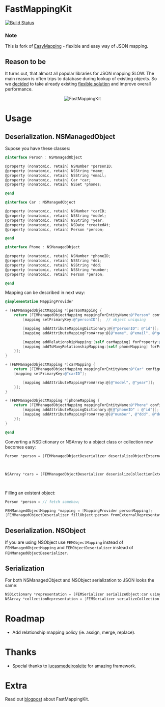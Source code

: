 # FastMappingKit

[![Build Status](https://travis-ci.org/Yalantis/FastMappingKit.png)](https://travis-ci.org/Yalantis/FastMappingKit)

### Note
This is fork of [EasyMapping](https://github.com/lucasmedeirosleite/EasyMapping) - flexible and easy way of JSON mapping.

## Reason to be
It turns out, that almost all popular libraries for JSON mapping SLOW. The main reason is often trips to database during lookup of existing objects. So we [decided](http://yalantis.com/blog/2014/03/17/from-json-to-core-data-fast-and-effectively/) to take already existing [flexible solution](https://github.com/lucasmedeirosleite/EasyMapping) and improve overall performance. 
<p align="center" >
  <img src="https://raw.githubusercontent.com/Yalantis/FastMappingKit/master/Assets/com.yalantis.FastMappingKit.performance.png" alt="FastMappingKit" title="FastMappingKit">
</p>

# Usage
## Deserialization. NSManagedObject

Supose you have these classes:

```objective-c
@interface Person : NSManagedObject

@property (nonatomic, retain) NSNumber *personID;
@property (nonatomic, retain) NSString *name;
@property (nonatomic, retain) NSString *email;
@property (nonatomic, retain) Car *car;
@property (nonatomic, retain) NSSet *phones;

@end

@interface Car : NSManagedObject

@property (nonatomic, retain) NSNumber *carID;
@property (nonatomic, retain) NSString *model;
@property (nonatomic, retain) NSString *year;
@property (nonatomic, retain) NSDate *createdAt;
@property (nonatomic, retain) Person *person;

@end

@interface Phone : NSManagedObject

@property (nonatomic, retain) NSNumber *phoneID;
@property (nonatomic, retain) NSString *ddi;
@property (nonatomic, retain) NSString *ddd;
@property (nonatomic, retain) NSString *number;
@property (nonatomic, retain) Person *person;

@end
```

Mapping can be described in next way:

```objective-c
@implementation MappingProvider

+ (FEMManagedObjectMapping *)personMapping {
	return [FEMManagedObjectMapping mappingForEntityName:@"Person" configuration:^(FEMManagedObjectMapping *mapping) {
		[mapping setPrimaryKey:@"personID"];  // object uniquing

		[mapping addAttributeMappingDictionary:@{@"personID": @"id"}];
		[mapping addAttributeMappingFromArray:@[@"name", @"email", @"gender"]];

		[mapping addRelationshipMapping:[self carMapping] forProperty:@"car" keyPath:@"car"];
		[mapping addToManyRelationshipMapping:[self phoneMapping] forProperty:@"phones" keyPath:@"phones"];
	}];
}

+ (FEMManagedObjectMapping *)carMapping {
	return [FEMManagedObjectMapping mappingForEntityName:@"Car" configuration:^(FEMManagedObjectMapping *mapping) {
    [mapping setPrimaryKey:@"carID"];

		[mapping addAttributeMappingFromArray:@[@"model", @"year"]];
	}];
}

+ (FEMManagedObjectMapping *)phoneMapping {
	return [FEMManagedObjectMapping mappingForEntityName:@"Phone" configuration:^(FEMManagedObjectMapping *mapping) {
		[mapping addAttributeMappingDictionary:@{@"phoneID" : @"id"}];
		[mapping addAttributeMappingFromArray:@[@"number", @"ddd", @"ddi"]];
	}];
}

@end
```


Converting a NSDictionary or NSArray to a object class or collection now becomes easy:

```objective-c
Person *person = [FEMManagedObjectDeserializer deserializeObjectExternalRepresentation:externalRepresentation
                                                                          usingMapping:[MappingProvider personMapping]
                                                                               context:context];
                                                                               
NSArray *cars = [FEMManagedObjectDeserializer deserializeCollectionExternalRepresentation:externalRepresentation
                                                                             usingMapping:[MappingProvider carMapping]
                                                                                  context:moc];
```


Filling an existent object:

```objective-c
Person *person = // fetch somehow;

FEMManagedObjectMapping *mapping = [MappingProvider personMapping];
[FEMManagedObjectDeserializer fillObject:person fromExternalRepresentation:externalRepresentation usingMapping:mapping];
```


## Deserialization. NSObject

If you are using NSObject use `FEMObjectMapping` instead of `FEMManagedObjectMapping` and  `FEMObjectDeserializer` instead of `FEMManagedObjectDeserializer`.

## Serialization

For both NSManagedObject and NSObject serialization to JSON looks the same:

```objective-c
NSDictionary *representation = [FEMSerializer serializeObject:car usingMapping:[MappingProvider carMapping]];
NSArray *collectionRepresentation = [FEMSerializer serializeCollection:cars usingMapping:[MappingProvider carMapping]];
```

# Roadmap
* Add relationship mapping policy (ie. assign, merge, replace).

# Thanks
* Special thanks to [lucasmedeirosleite](https://github.com/lucasmedeirosleite) for amazing framework.

# Extra
Read out [blogpost](http://yalantis.com/blog/2014/03/17/from-json-to-core-data-fast-and-effectively/) about FastMappingKit.
